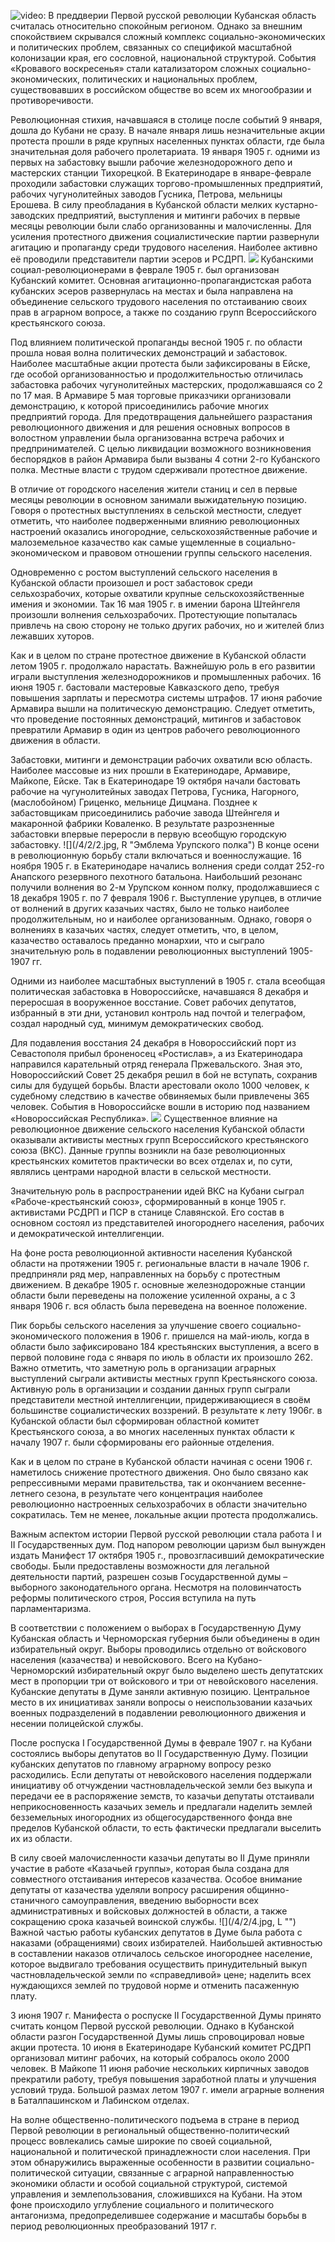 ![video:](https://rutube.ru/video/d0d4d12843b1fc1e74d93c7ce3172d23/ "")
В преддверии Первой русской революции Кубанская область считалась относительно спокойным регионом. Однако за внешним спокойствием скрывался сложный комплекс социально-экономических и политических проблем, связанных со спецификой масштабной колонизации края, его сословной, национальной структурой. События «Кровавого воскресенья» стали катализатором сложных социально-экономических, политических и национальных проблем, существовавших в российском обществе во всем их многообразии и противоречивости. 

Революционная стихия, начавшаяся в столице после событий 9 января, дошла до Кубани не сразу. В начале января лишь незначительные акции протеста прошли в ряде крупных населенных пунктах области, где была значительная доля рабочего пролетариата. 19 января 1905 г. одними из первых на забастовку вышли рабочие железнодорожного депо и мастерских станции Тихорецкой. В Екатеринодаре в январе-феврале проходили забастовки служащих торгово-промышленных предприятий, рабочих чугунолитейных заводов Гусника, Петрова, мельницы Ерошева. В силу преобладания в Кубанской области мелких кустарно-заводских предприятий, выступления и митинги рабочих в первые месяцы революции были слабо организованны и малочисленны. Для усиления протестного движения социалистические партии развернули агитацию и пропаганду среди трудового населения. Наиболее активно её проводили представители партии эсеров и РСДРП. 
![](/4/2/images.jpeg "")
Кубанскими социал-революционерами в феврале 1905 г. был организован Кубанский комитет. Основная агитационно-пропагандистская работа кубанских эсеров развернулась на местах и была направлена на объединение сельского трудового населения по отстаиванию своих прав в аграрном вопросе, а также по созданию групп Всероссийского крестьянского союза. 

Под влиянием политической пропаганды весной 1905 г. по области прошла новая волна политических демонстраций и забастовок. Наиболее масштабные акции протеста были зафиксированы в Ейске, где особой организованностью и продолжительностью отличилась забастовка рабочих чугунолитейных мастерских, продолжавшаяся со 2 по 17 мая.
В Армавире 5 мая торговые приказчики организовали демонстрацию, к которой присоединились рабочие многих предприятий города. Для предотвращения дальнейшего разрастания революционного движения и для решения основных вопросов в волостном управлении была организованна встреча рабочих и предпринимателей. С целью ликвидации возможного возникновения беспорядков в район Армавира были вызваны 4 сотни 2-го Кубанского полка. Местные власти с трудом сдерживали  протестное движение. 

В отличие от городского населения жители станиц и сел в первые месяцы революции в основном занимали выжидательную позицию. Говоря о протестных выступлениях в сельской местности, следует отметить, что наиболее подверженными влиянию революционных настроений оказались иногородние, сельскохозяйственные рабочие и малоземельное казачество как самые ущемленные в социально-экономическом и правовом отношении группы сельского населения. 

Одновременно с ростом выступлений сельского населения в Кубанской области произошел и рост забастовок среди сельхозрабочих, которые охватили крупные сельскохозяйственные имения и экономии. Так 16 мая 1905 г. в имении барона Штейнгеля произошли волнения сельхозрабочих. Протестующие попыталась привлечь на свою сторону не только других рабочих, но и жителей близ лежавших хуторов. 

Как и в целом по стране протестное движение в Кубанской области летом 1905 г. продолжало нарастать. Важнейшую роль в его развитии играли выступления железнодорожников и промышленных рабочих. 16 июня 1905 г. бастовали мастеровые Кавказского депо, требуя повышения зарплаты и пересмотра системы штрафов. 17 июня рабочие Армавира вышли на политическую демонстрацию. Следует отметить, что проведение постоянных демонстраций, митингов и забастовок превратили Армавир в один из центров рабочего революционного движения в области.

Забастовки, митинги и демонстрации рабочих охватили всю область. Наиболее массовые из них прошли в Екатеринодаре, Армавире, Майкопе, Ейске. Так в Екатеринодаре 19 октября начали бастовать рабочие на чугунолитейных заводах Петрова, Гусника, Нагорного, (маслобойном) Гриценко, мельнице Дицмана. Позднее к забастовщикам присоединились рабочие завода Штейнгеля и макаронной фабрики Коваленко. В результате разрозненные забастовки впервые переросли в первую всеобщую городскую забастовку.
![](/4/2/2.jpg, R "Эмблема Урупского полка")
В конце осени в революционную борьбу стали включаться и военнослужащие. 16 ноября 1905 г. в Екатеринодаре начались волнения среди солдат 252-го Анапского резервного пехотного батальона. Наибольший резонанс получили волнения во 2-м Урупском конном полку, продолжавшиеся с 18 декабря 1905 г. по 7 февраля 1906 г. Выступление урупцев, в отличие от волнений в других казачьих частях, было не только наиболее продолжительным, но и наиболее организованным. Однако, говоря о волнениях в казачьих частях, следует отметить, что, в целом, казачество оставалось преданно монархии, что и сыграло значительную роль в подавлении революционных выступлений 1905-1907 гг.

Одними из наиболее масштабных выступлений в 1905 г. стала  всеобщая политическая забастовка в Новороссийске, начавшаяся 8 декабря и переросшая в вооруженное восстание. Совет рабочих депутатов, избранный в эти дни, установил контроль над почтой и телеграфом, создал народный суд, минимум демократических свобод. 

Для подавления восстания 24 декабря в Новороссийский порт из Севастополя прибыл броненосец «Ростислав», а из Екатеринодара направился карательный отряд генерала Пржевальского. Зная это, Новороссийский Совет 25 декабря решил в бой не вступать, сохранив силы для будущей борьбы. Власти арестовали около 1000 человек, к судебному следствию в качестве обвиняемых были привлечены 365 человек. События в Новороссийске вошли в историю под названием «Новороссийская Республика».
![](/4/2/3.jpg "")
Существенное влияние на революционное движение сельского населения Кубанской области оказывали активисты местных групп Всероссийского крестьянского союза (ВКС). Данные группы возникли на базе революционных крестьянских комитетов практически во всех отделах и, по сути, являлись центрами народной власти в сельской местности.  

Значительную роль в распространении идей ВКС на Кубани сыграл «Рабоче-крестьянский союз», сформированный в конце 1905 г. активистами РСДРП и ПСР в станице Славянской. Его состав в основном состоял из представителей иногороднего населения, рабочих и демократической интеллигенции.

На фоне роста революционной активности населения Кубанской области на протяжении 1905 г. региональные власти в начале 1906 г. предприняли ряд мер, направленных на борьбу с протестным движением. В декабре 1905 г. основные железнодорожные станции области были переведены на положение усиленной охраны, а с 3 января 1906 г. вся область была переведена на военное положение.

Пик борьбы сельского населения за улучшение своего социально-экономического положения в 1906 г. пришелся на май-июль, когда в области было зафиксировано 184 крестьянских выступления, а всего в первой половине года с января по июль в области их произошло 262. Важно отметить, что заметную роль в организации аграрных выступлений сыграли активисты местных групп Крестьянского союза. Активную роль в организации и создании данных групп сыграли представители местной интеллигенции, придерживающиеся в своём большинстве социалистических воззрений. В результате к лету 1906г. в Кубанской области был сформирован областной комитет Крестьянского союза, а во многих населенных пунктах области к началу 1907 г. были сформированы его районные отделения.

Как и в целом по стране в Кубанской области начиная с осени 1906 г. наметилось снижение протестного движения. Оно было связано как репрессивными мерами правительства, так и окончанием весенне-летнего сезона, в результате чего концентрация наиболее революционно настроенных сельхозрабочих в области значительно сократилась. Тем не менее, локальные акции протеста продолжались.

Важным аспектом истории Первой русской революции стала работа I и II Государственных дум. Под напором революции царизм был вынужден издать Манифест 17 октября 1905 г., провозгласивший демократические свободы. Были предоставлены возможности для легальной деятельности партий, разрешен созыв Государственной думы – выборного законодательного органа. Несмотря на половинчатость реформы политического строя, Россия вступила на путь парламентаризма. 

В соответствии с положением о выборах в Государственную Думу Кубанская область и Черноморская губерния были объединены в один избирательный округ. Выборы проводились отдельно от войскового населения (казачества) и невойскового. Всего на Кубано-Черноморский избирательный округ было выделено шесть депутатских мест в пропорции три от войскового и три от невойскового населения. Кубанские депутаты в Думе заняли активную позицию. Центральное место в их инициативах заняли вопросы о неиспользовании казачьих военных подразделений в подавлении революционного движения и несении полицейской службы.

После роспуска I Государственной Думы в феврале 1907 г. на Кубани состоялись выборы депутатов во II Государственную Думу. Позиции кубанских депутатов по главному аграрному вопросу резко расходились. Если депутаты от невойскового населения поддержали инициативу об отчуждении частновладельческой земли без выкупа и передачи ее в распоряжение земств, то казачьи депутаты отстаивали неприкосновенность казачьих земель и предлагали наделить землей безземельных иногородних из общегосударственного фонда вне пределов Кубанской области, то есть фактически предлагали выселить их из области. 

В силу своей малочисленности казачьи депутаты во II Думе приняли участие в работе «Казачьей группы», которая была создана для совместного отстаивания интересов казачества. Особое внимание депутаты от казачества уделяли вопросу расширения общинно-станичного самоуправления, введению выборности всех административных и войсковых должностей в области, а также сокращению срока казачьей воинской службы.
![](/4/2/4.jpg, L "")
Важной частью работы кубанских депутатов в Думе была работа с наказами (обращениями) своих избирателей. Наибольшей активностью в составлении наказов отличалось сельское иногороднее население, которое выдвигало требования осуществить принудительный выкуп частновладельческой земли по «справедливой» цене; наделить всех нуждающихся землей по трудовой норме и отменить пасаженную плату.

3 июня 1907 г. Манифеста о роспуске II Государственной Думы принято считать концом Первой русской революции. Однако в Кубанской области разгон Государственной Думы лишь спровоцировал новые акции протеста. 10 июня в Екатеринодаре Кубанский комитет РСДРП организовал митинг рабочих, на который собралось около 2000 человек. В Майкопе 11 июня рабочие нескольких кирпичных заводов прекратили работу, требуя повышения заработной платы и улучшения условий труда. Большой размах летом 1907 г. имели аграрные волнения в Баталпашинском и Лабинском отделах. 

На волне общественно-политического подъема в стране в период Первой революции в региональный общественно-политический процесс вовлекались самые широкие по своей социальной, национальной и политической принадлежности слои населения. При этом обнаружились выраженные особенности в развитии социально-политической ситуации, связанные с аграрной направленностью экономики области и особой социальной структурой, системой управления и землепользования, сложившихся на Кубани. На этом фоне происходило углубление социального и политического антагонизма, предопределившее содержание и масштабы борьбы в период революционных преобразований 1917 г.